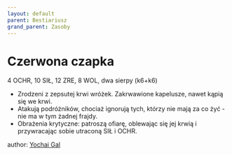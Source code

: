 ```yaml
---
layout: default
parent: Bestiariusz
grand_parent: Zasoby
---
```


# Czerwona czapka

4 OCHR, 10 SIŁ, 12 ZRE, 8 WOL, dwa sierpy (k6+k6)

- Zrodzeni z zepsutej krwi wróżek. Zakrwawione kapelusze, nawet kąpią się we krwi.
- Atakują podróżników, chociaż ignorują tych, którzy nie mają za co żyć - nie ma w tym żadnej frajdy.
- Obrażenia krytyczne: patroszą ofiarę, oblewając się jej krwią i przywracając sobie utraconą SIŁ i OCHR.

author: [Yochai Gal](https://newschoolrevolution.com)
